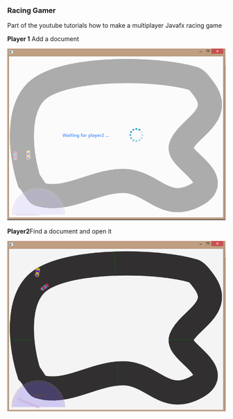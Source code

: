 <h3>Racing Gamer</h3>
<p>Part of the youtube tutorials how to make a multiplayer Javafx racing game</p>
<p><strong>Player 1</strong> Add a document</p>
<img src="images/image1.png"></img>
<p><strong>Player2</strong>Find a document and open it</p>
<img src="images/image2.png"></img>
